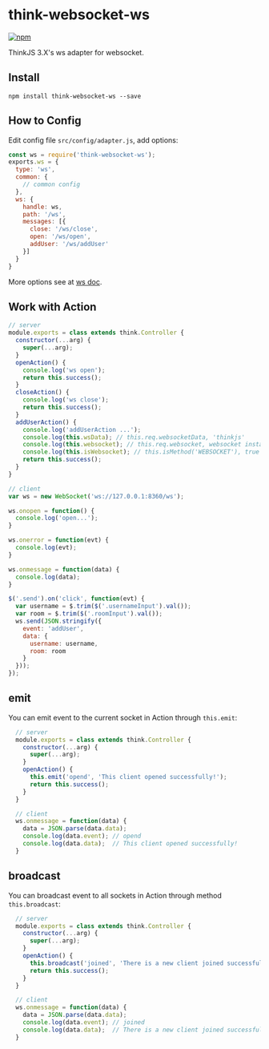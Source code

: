 # think-websocket-ws
[![npm](https://img.shields.io/npm/v/think-websocket-ws.svg?style=flat-square)](https://www.npmjs.com/package/think-websocket-ws)

ThinkJS 3.X's ws adapter for websocket.

## Install

```
npm install think-websocket-ws --save
```

## How to Config

Edit config file `src/config/adapter.js`, add options:

```js
const ws = require('think-websocket-ws');
exports.ws = {
  type: 'ws',
  common: {
    // common config
  },
  ws: {
    handle: ws,
    path: '/ws',
    messages: [{
      close: '/ws/close',
      open: '/ws/open',
      addUser: '/ws/addUser'
    }]
  }
}
```

More options see at [ws doc](https://github.com/websockets/ws/blob/master/doc/ws.md).

## Work with Action

```js
// server
module.exports = class extends think.Controller {
  constructor(...arg) {
    super(...arg);
  }
  openAction() {
    console.log('ws open');
    return this.success();
  }
  closeAction() {
    console.log('ws close');
    return this.success();
  }
  addUserAction() {
    console.log('addUserAction ...');
    console.log(this.wsData); // this.req.websocketData, 'thinkjs'
    console.log(this.websocket); // this.req.websocket, websocket instance
    console.log(this.isWebsocket); // this.isMethod('WEBSOCKET'), true
    return this.success();
  }
}

// client
var ws = new WebSocket('ws://127.0.0.1:8360/ws');

ws.onopen = function() {
  console.log('open...');
}

ws.onerror = function(evt) {
  console.log(evt);
}

ws.onmessage = function(data) {
  console.log(data);
}

$('.send').on('click', function(evt) {
  var username = $.trim($('.usernameInput').val());
  var room = $.trim($('.roomInput').val());
  ws.send(JSON.stringify({
    event: 'addUser',
    data: {
      username: username,
      room: room
    }
  }));
});
```

## emit

You can emit event to the current socket in Action through `this.emit`:

```js
  // server
  module.exports = class extends think.Controller {
    constructor(...arg) {
      super(...arg);
    }
    openAction() {
      this.emit('opend', 'This client opened successfully!');
      return this.success();
    }
  }

  // client
  ws.onmessage = function(data) {
    data = JSON.parse(data.data);
    console.log(data.event); // opend
    console.log(data.data);  // This client opened successfully!
  }
```

## broadcast

You can broadcast event to all sockets in Action through method `this.broadcast`:

```js
  // server
  module.exports = class extends think.Controller {
    constructor(...arg) {
      super(...arg);
    }
    openAction() {
      this.broadcast('joined', 'There is a new client joined successfully!');
      return this.success();
    }
  }

  // client
  ws.onmessage = function(data) {
    data = JSON.parse(data.data);
    console.log(data.event); // joined
    console.log(data.data);  // There is a new client joined successfully!
  }
```
